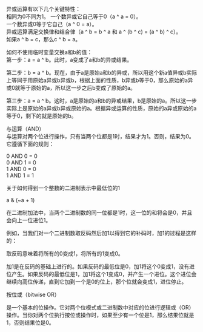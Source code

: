 异或运算有以下几个关键特性：    
相同为0不同为1。
一个数异或它自己等于0（a ^ a = 0）。    
一个数异或0等于它自己（a ^ 0 = a）。     
异或运算满足交换律和结合律（a ^ b = b ^ a 和 a ^ (b ^ c) = (a ^ b) ^ c）。     
如果a ^ b = c，那么c ^ b = a。    

如何不使用临时变量交换a和b的值：    
第一步：a = a ^ b。此时，a变成了a和b的异或结果。    

第二步：b = a ^ b。现在，由于a是原始a和b的异或，所以用这个新a值异或b实际上等同于用原始a异或b异或b，根据上面的性质，b异或b等于0，那么原始的a异或0就等于原始的a，所以这一步之后b变成了原始的a。    

第三步：a = a ^ b。这时，a是原始的a和b的异或结果，b是原始的a。所以这一步实际上是原始的a异或b异或原始的a。根据异或运算的性质，原始的a异或原始的a等于0，剩下的就是原始的b。    

与运算（AND）    
与运算对两个位进行操作，只有当两个位都是1时，结果才为1。否则，结果为0。它遵循下面的规则：     

0 AND 0 = 0      
0 AND 1 = 0     
1 AND 0 = 0     
1 AND 1 = 1    


关于如何得到一个整数的二进制表示中最低位的1    

a & (~a + 1)   

在二进制加法中，当两个二进制数的同一位都是1时，这一位的和将会是0，并且会向上一位进位1。

例如，当我们对一个二进制数取反码然后加1以得到它的补码时，加1的过程是这样的：     

取反码意味着将所有的0变成1，将所有的1变成0。    

加1是在反码的基础上进行的。如果反码的最低位是0，加1将这个0变成1，没有进位产生。如果反码的最低位是1，加1将这个1变成0，并产生一个进位。这个进位会继续向高位传递，直到它加到一个是0的位上，那个位就会变成1，进位停止。     

按位或（bitwise OR）      
      
是一个基本的位操作。它对两个位模式或二进制数中对应的位进行逻辑或（OR）操作。当你对两个位执行按位或操作时，如果至少有一个位是1，那么结果位就是1，否则结果位是0。  



